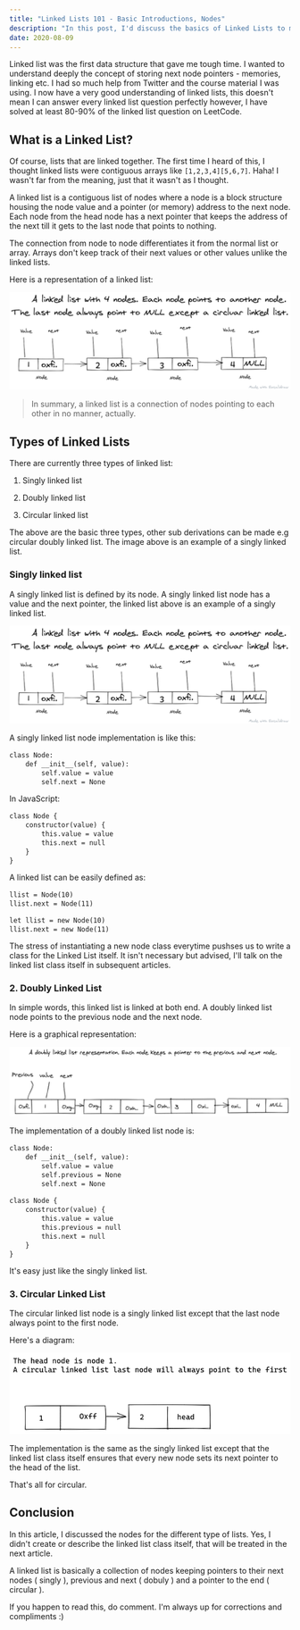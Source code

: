 ```yaml
--- 
title: "Linked Lists 101 - Basic Introductions, Nodes" 
description: "In this post, I'd discuss the basics of Linked Lists to my understanding." 
date: 2020-08-09 
---
```


Linked list was the first data structure that gave me tough time. I wanted to understand deeply the concept of storing next node pointers - memories, linking etc. I had so much help from Twitter and the course material I was using. I now have a very good understanding of linked lists, this doesn't mean I can answer every linked list question perfectly however, I have solved at least 80-90% of the linked list question on LeetCode.

## What is a Linked List?

Of course, lists that are linked together. The first time I heard of this, I thought linked lists were contiguous arrays like `[1,2,3,4][5,6,7]`. Haha! I wasn't far from the meaning, just that it wasn't as I thought.

A linked list is a contiguous list of nodes where a node is a block structure housing the node value and a pointer (or memory) address to the next node. Each node from the head node has a next pointer that keeps the address of the next till it gets to the last node that points to nothing. 

The connection from node to node differentiates it from the normal list or array. Arrays don't keep track of their next values or other values unlike the linked lists.

Here is a representation of a linked list:

![Linked List Representation](./imgs/linked-list-repr.png)

> In summary, a linked list is a connection of nodes pointing to each other in no manner, actually.

## Types of Linked Lists

There are currently three types of linked list:

1. Singly linked list

2. Doubly linked list

3. Circular linked list

The above are the basic three types, other sub derivations can be made e.g circular doubly linked list. The image above is an example of a singly linked list.

### Singly linked list

A singly linked list is defined by its node. A singly linked list node has a value and the next pointer, the linked list above is an example of a singly linked list.

![Linked List Representation](./imgs/linked-list-repr.png)

A singly linked list node implementation is like this:

```py{codeTitle: Node.py}
class Node:
    def __init__(self, value):
        self.value = value
        self.next = None  
```

In JavaScript:

```javascript{codeTitle: Node.js}
class Node {
    constructor(value) {
        this.value = value
        this.next = null
    }
}
```


A linked list can be easily defined as:

```py{codeTitle: In Python}
llist = Node(10)
llist.next = Node(11)
```

```javascript{codeTitle: In JavaScript}
let llist = new Node(10)
llist.next = new Node(11)
```

The stress of instantiating a new node class everytime pushses us to write a class for the Linked List itself. It isn't necessary but advised, I'll talk on the linked list class itself in subsequent articles.

### 2. Doubly Linked List

In simple words, this linked list is linked at both end. A doubly linked list node points to the previous node and the next node.

Here is a graphical representation:

![Doubly linked list](./imgs/doubly-linked-list.png)

The implementation of a doubly linked list node is:

```py{codeTitle: Node.py}
class Node:
    def __init__(self, value):
        self.value = value
        self.previous = None
        self.next = None
```

```javascript{codeTitle: Node.js}
class Node {
    constructor(value) {
        this.value = value
        this.previous = null
        this.next = null
    }
}
```

It's easy just like the singly linked list.

### 3. Circular Linked List

The circular linked list node is a singly linked list except that the last node always point to the first node.

Here's a diagram:

![Circular linked list](./imgs/circular-linked-list.png)

The implementation is the same as the singly linked list except that the linked list class itself ensures that every new node sets its next pointer to the head of the list.

That's all for circular.

## Conclusion

In this article, I discussed the nodes for the different type of lists. Yes, I didn't create or describe the linked list class itself, that will be treated in the next article.

A linked list is basically a collection of nodes keeping pointers to their next nodes ( singly ), previous and next ( dobuly ) and a pointer to the end ( circular ).

If you happen to read this, do comment. I'm always up for corrections and compliments :)